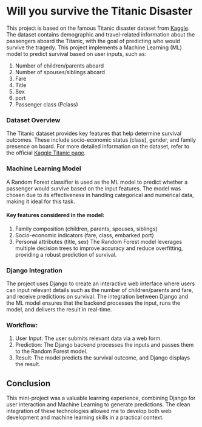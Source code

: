 # Will you survive the Titanic Disaster 
This project is based on the famous Titanic disaster dataset from [Kaggle](https://www.kaggle.com/competitions/titanic). The dataset contains demographic and travel-related information about the passengers aboard the Titanic, with the goal of predicting who would survive the tragedy. This project implements a Machine Learning (ML) model to predict survival based on user inputs, such as:
1. Number of children/parents aboard
2. Number of spouses/siblings aboard
3. Fare
4. Title
5. Sex
6. port
7. Passenger class (Pclass)

### Dataset Overview
The Titanic dataset provides key features that help determine survival outcomes. These include socio-economic status (class), gender, and family presence on board. For more detailed information on the dataset, refer to the official [Kaggle Titanic page](https://www.kaggle.com/competitions/titanic).

### Machine Learning Model
A Random Forest classifier is used as the ML model to predict whether a passenger would survive based on the input features. The model was chosen due to its effectiveness in handling categorical and numerical data, making it ideal for this task.
#### Key features considered in the model:
1. Family composition (children, parents, spouses, siblings)
2. Socio-economic indicators (fare, class, embarked port)
3. Personal attributes (title, sex)
The Random Forest model leverages multiple decision trees to improve accuracy and reduce overfitting, providing a robust prediction of survival.

### Django Integration
The project uses Django to create an interactive web interface where users can input relevant details such as the number of children/parents and fare, and receive predictions on survival. The integration between Django and the ML model ensures that the backend processes the input, runs the model, and delivers the result in real-time.

### Workflow:
1. User Input: The user submits relevant data via a web form.
2. Prediction: The Django backend processes the inputs and passes them to the Random Forest model.
3. Result: The model predicts the survival outcome, and Django displays the result.

## Conclusion
This mini-project was a valuable learning experience, combining Django for user interaction and Machine Learning to generate predictions. The clean integration of these technologies allowed me to develop both web development and machine learning skills in a practical context.

